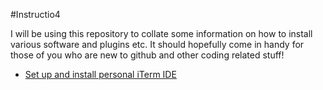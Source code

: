 #Instructio4

I will be using this repository to collate some information on how to install various software and plugins etc. It should hopefully come in handy for those of you who are new to github and other coding related stuff!

* [Set up and install personal iTerm IDE](https://github.com/pn101/instructio4/blob/master/iTerm/install.md)
